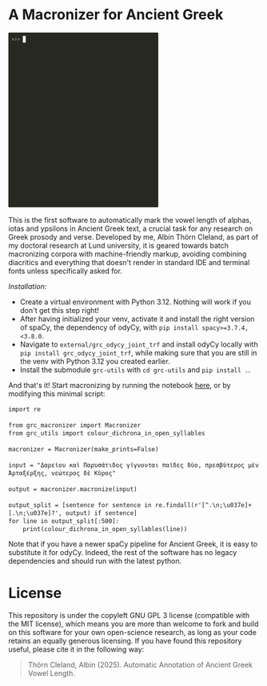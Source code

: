 # A Macronizer for Ancient Greek

<img src="docs/media/macronizer.gif" width="300">

This is the first software to automatically mark the vowel length of alphas, iotas and ypsilons in Ancient Greek text, a crucial task for any research on Greek prosody and verse. Developed by me, Albin Thörn Cleland, as part of my doctoral research at Lund university, it is geared towards batch macronizing corpora with machine-friendly markup, avoiding combining diacritics and everything that doesn't render in standard IDE and terminal fonts unless specifically asked for.

*Installation:*
- Create a virtual environment with Python 3.12. Nothing will work if you don't get this step right!
- After having initialized your venv, activate it and install the right version of spaCy, the dependency of odyCy, with `pip install spacy>=3.7.4,<3.8.0`.
- Navigate to `external/grc_odycy_joint_trf` and install odyCy locally with `pip install grc_odycy_joint_trf`, while making sure that you are still in the venv with Python 3.12 you created earlier. 
- Install the submodule `grc-utils` with `cd grc-utils` and `pip install .`.

And that's it! Start macronizing by running the notebook [here](macronize.ipynb), or by modifying this minimal script:

```
import re

from grc_macronizer import Macronizer
from grc_utils import colour_dichrona_in_open_syllables

macronizer = Macronizer(make_prints=False)

input = "Δαρείου καὶ Παρυσάτιδος γίγνονται παῖδες δύο, πρεσβύτερος μὲν Ἀρταξέρξης, νεώτερος δὲ Κῦρος"

output = macronizer.macronize(input)

output_split = [sentence for sentence in re.findall(r'[^.\n;\u037e]+[.\n;\u037e]?', output) if sentence]
for line in output_split[:500]:
    print(colour_dichrona_in_open_syllables(line))
```

Note that if you have a newer spaCy pipeline for Ancient Greek, it is easy to substitute it for odyCy. Indeed, the rest of the software has no legacy dependencies and should run with the latest python. 

# License

This repository is under the copyleft GNU GPL 3 license (compatible with the MIT license), which means you are more than welcome to fork and build on this software for your own open-science research, as long as your code retains an equally generous licensing. If you have found this repository useful, please cite it in the following way:

> Thörn Cleland, Albin (2025). Automatic Annotation of Ancient Greek Vowel Length.
